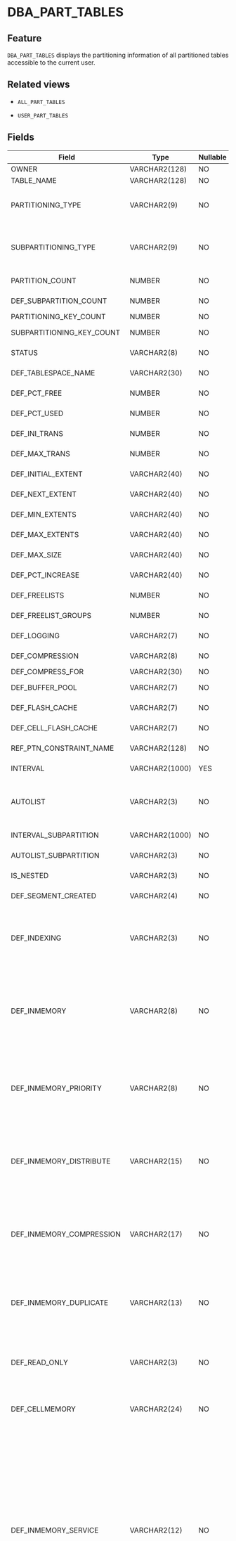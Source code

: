 DBA_PART_TABLES
====================================

Feature
-----------

`DBA_PART_TABLES` displays the partitioning information of all partitioned tables accessible to the current user.

Related views
-------------

* `ALL_PART_TABLES`



* `USER_PART_TABLES`






Fields
-------------



| Field                     | Type           | Nullable | Description                                                                                                                                                                                                                                                                                                                                                                                                                                                                                                                                                                                                                                                             |
|---------------------------|----------------|----------|-------------------------------------------------------------------------------------------------------------------------------------------------------------------------------------------------------------------------------------------------------------------------------------------------------------------------------------------------------------------------------------------------------------------------------------------------------------------------------------------------------------------------------------------------------------------------------------------------------------------------------------------------------------------------|
| OWNER                     | VARCHAR2(128)  | NO       | The owner of the partitioned table.                                                                                                                                                                                                                                                                                                                                                                                                                                                                                                                                                                                                                                     |
| TABLE_NAME                | VARCHAR2(128)  | NO       | The name of the partitioned table.                                                                                                                                                                                                                                                                                                                                                                                                                                                                                                                                                                                                                                      |
| PARTITIONING_TYPE         | VARCHAR2(9)    | NO       | The partitioning method. Valid values: <li> HASH   <li> RANGE   <li> LIST                                                                                                                                                                                                                                                                                                                                                                                                                                                                                                                                                                                               |
| SUBPARTITIONING_TYPE      | VARCHAR2(9)    | NO       | The subpartitioning method. Valid values: <li> HASH   <li> RANGE   <li> LIST                                                                                                                                                                                                                                                                                                                                                                                                                                                                                                                                                                                            |
| PARTITION_COUNT           | NUMBER         | NO       | The number of partitions in the partitioned table.                                                                                                                                                                                                                                                                                                                                                                                                                                                                                                                                                                                                                      |
| DEF_SUBPARTITION_COUNT    | NUMBER         | NO       | The default number of subpartitions for a composite-partitioned table.                                                                                                                                                                                                                                                                                                                                                                                                                                                                                                                                                                                                  |
| PARTITIONING_KEY_COUNT    | NUMBER         | NO       | The number of partitioning keys.                                                                                                                                                                                                                                                                                                                                                                                                                                                                                                                                                                                                                                        |
| SUBPARTITIONING_KEY_COUNT | NUMBER         | NO       | The number of subpartitioning keys for a composite-partitioned table.                                                                                                                                                                                                                                                                                                                                                                                                                                                                                                                                                                                                   |
| STATUS                    | VARCHAR2(8)    | NO       | At present, this field is not supported and is NULL by default.                                                                                                                                                                                                                                                                                                                                                                                                                                                                                                                                                                                                         |
| DEF_TABLESPACE_NAME       | VARCHAR2(30)   | NO       | The name of the tablespace containing the partitioned table.                                                                                                                                                                                                                                                                                                                                                                                                                                                                                                                                                                                                            |
| DEF_PCT_FREE              | NUMBER         | NO       | At present, this field is not supported and is NULL by default.                                                                                                                                                                                                                                                                                                                                                                                                                                                                                                                                                                                                         |
| DEF_PCT_USED              | NUMBER         | NO       | At present, this field is not supported and is NULL by default.                                                                                                                                                                                                                                                                                                                                                                                                                                                                                                                                                                                                         |
| DEF_INI_TRANS             | NUMBER         | NO       | At present, this field is not supported and is NULL by default.                                                                                                                                                                                                                                                                                                                                                                                                                                                                                                                                                                                                         |
| DEF_MAX_TRANS             | NUMBER         | NO       | At present, this field is not supported and is NULL by default.                                                                                                                                                                                                                                                                                                                                                                                                                                                                                                                                                                                                         |
| DEF_INITIAL_EXTENT        | VARCHAR2(40)   | NO       | At present, this field is not supported and is NULL by default.                                                                                                                                                                                                                                                                                                                                                                                                                                                                                                                                                                                                         |
| DEF_NEXT_EXTENT           | VARCHAR2(40)   | NO       | At present, this field is not supported and is NULL by default.                                                                                                                                                                                                                                                                                                                                                                                                                                                                                                                                                                                                         |
| DEF_MIN_EXTENTS           | VARCHAR2(40)   | NO       | At present, this field is not supported and is NULL by default.                                                                                                                                                                                                                                                                                                                                                                                                                                                                                                                                                                                                         |
| DEF_MAX_EXTENTS           | VARCHAR2(40)   | NO       | At present, this field is not supported and is NULL by default.                                                                                                                                                                                                                                                                                                                                                                                                                                                                                                                                                                                                         |
| DEF_MAX_SIZE              | VARCHAR2(40)   | NO       | At present, this field is not supported and is NULL by default.                                                                                                                                                                                                                                                                                                                                                                                                                                                                                                                                                                                                         |
| DEF_PCT_INCREASE          | VARCHAR2(40)   | NO       | At present, this field is not supported and is NULL by default.                                                                                                                                                                                                                                                                                                                                                                                                                                                                                                                                                                                                         |
| DEF_FREELISTS             | NUMBER         | NO       | At present, this field is not supported and is NULL by default.                                                                                                                                                                                                                                                                                                                                                                                                                                                                                                                                                                                                         |
| DEF_FREELIST_GROUPS       | NUMBER         | NO       | At present, this field is not supported and is NULL by default.                                                                                                                                                                                                                                                                                                                                                                                                                                                                                                                                                                                                         |
| DEF_LOGGING               | VARCHAR2(7)    | NO       | At present, this field is not supported and is NULL by default.                                                                                                                                                                                                                                                                                                                                                                                                                                                                                                                                                                                                         |
| DEF_COMPRESSION           | VARCHAR2(8)    | NO       | Indicates whether compression is enabled.                                                                                                                                                                                                                                                                                                                                                                                                                                                                                                                                                                                                                               |
| DEF_COMPRESS_FOR          | VARCHAR2(30)   | NO       | The compression method.                                                                                                                                                                                                                                                                                                                                                                                                                                                                                                                                                                                                                                                 |
| DEF_BUFFER_POOL           | VARCHAR2(7)    | NO       | At present, this field is not supported and is NULL by default.                                                                                                                                                                                                                                                                                                                                                                                                                                                                                                                                                                                                         |
| DEF_FLASH_CACHE           | VARCHAR2(7)    | NO       | At present, this field is not supported and is NULL by default.                                                                                                                                                                                                                                                                                                                                                                                                                                                                                                                                                                                                         |
| DEF_CELL_FLASH_CACHE      | VARCHAR2(7)    | NO       | At present, this field is not supported and is NULL by default.                                                                                                                                                                                                                                                                                                                                                                                                                                                                                                                                                                                                         |
| REF_PTN_CONSTRAINT_NAME   | VARCHAR2(128)  | NO       | At present, this field is not supported and is NULL by default.                                                                                                                                                                                                                                                                                                                                                                                                                                                                                                                                                                                                         |
| INTERVAL                  | VARCHAR2(1000) | YES      | At present, this field is not supported and is NULL by default.                                                                                                                                                                                                                                                                                                                                                                                                                                                                                                                                                                                                         |
| AUTOLIST                  | VARCHAR2(3)    | NO       | Indicates whether the local index is partitioned through the automatic list. Valid values:<li>YES<li>NO                                                                                                                                                                                                                                                                                                                                                                                                                                                                                                                                                                 |
| INTERVAL_SUBPARTITION     | VARCHAR2(1000) | NO       | At present, this field is not supported and is NULL by default.                                                                                                                                                                                                                                                                                                                                                                                                                                                                                                                                                                                                         |
| AUTOLIST_SUBPARTITION     | VARCHAR2(3)    | NO       | At present, this field is not supported and is NULL by default.                                                                                                                                                                                                                                                                                                                                                                                                                                                                                                                                                                                                         |
| IS_NESTED                 | VARCHAR2(3)    | NO       | At present, this field is not supported and is NULL by default.                                                                                                                                                                                                                                                                                                                                                                                                                                                                                                                                                                                                         |
| DEF_SEGMENT_CREATED       | VARCHAR2(4)    | NO       | At present, this field is not supported and is NULL by default.                                                                                                                                                                                                                                                                                                                                                                                                                                                                                                                                                                                                         |
| DEF_INDEXING              | VARCHAR2(3)    | NO       | The index attribute specified for the table. Valid values:<li>ON-INDEXING: ON is explicitly specified, or the index attribute is not specified.<li>OFF-INDEXING: The index attribute is disabled.                                                                                                                                                                                                                                                                                                                                                                                                                                                                       |
| DEF_INMEMORY              | VARCHAR2(8)    | NO       | Indicates whether in-memory column store is used for partitions in the table. Valid values:<li>ENABLED: In-memory column store is enabled. This is the default value.<li>DISABLED: In-memory column store is disabled.<li>NONE: The parameter is not specified.                                                                                                                                                                                                                                                                                                                                                                                                         |
| DEF_INMEMORY_PRIORITY     | VARCHAR2(8)    | NO       | The default priority padded by in-memory column store. Valid values:<li>LOW<li>MEDIUM<li>HIGH<li>CRITICAL<li>NONE<li>NULL                                                                                                                                                                                                                                                                                                                                                                                                                                                                                                                                               |
| DEF_INMEMORY_DISTRIBUTE   | VARCHAR2(15)   | NO       | The default way that in-memory column store is allocated to partitions of the table in a Real Application Clusters (RAC) environment. Valid values:<li>AUTO<li>BY ROWID RANGE<li>BY PARTITION<li>BY SUBPARTITION                                                                                                                                                                                                                                                                                                                                                                                                                                                        |
| DEF_INMEMORY_COMPRESSION  | VARCHAR2(17)   | NO       | The default compression level for in-memory column store. Valid values:<li>NO MEMCOMPRESS<li>FOR DML<li>FOR QUERY \[ LOW \| HIGH \]<li>FOR CAPACITY \[ LOW \| HIGH \]<li>AUTO<li>NULL                                                                                                                                                                                                                                                                                                                                                                                                                                                                                   |
| DEF_INMEMORY_DUPLICATE    | VARCHAR2(13)   | NO       | The default duplicate settings for in-memory column store in the RAC environment. Valid values:<li>NO DUPLICATE<li>DUPLICATE<li>DUPLICATE<li>ALL                                                                                                                                                                                                                                                                                                                                                                                                                                                                                                                        |
| DEF_READ_ONLY             | VARCHAR2(3)    | NO       | The default settings for new partitions. Valid values:<li>YES: The new partitions are read-only by default.<li>NO: The new partitions are read/write by default.                                                                                                                                                                                                                                                                                                                                                                                                                                                                                                        |
| DEF_CELLMEMORY            | VARCHAR2(24)   | NO       | Indicates that new partitions in the parent table will inherit the default value of the CELLMEMORY property unless it is explicitly overridden.                                                                                                                                                                                                                                                                                                                                                                                                                                                                                                                         |
| DEF_INMEMORY_SERVICE      | VARCHAR2(12)   | NO       | The way that in-memory column store is padded by default for table partitioning on various instances. Valid values:<li>DEFAULTPARALLEL_INSTANCE_GROUP: Data is padded on all instances specified by the initialization parameter. This is the default value. If this parameter is not set, data is padded for all instances.<li>NONE: Data is not padded for any instance.<li>ALL: Data is padded for all instances regardless of the settings of the initialization parameter PARALLEL_INSTANCE_GROUP.<li>USER_DEFINED: Data is padded only for instances where the user-defined service is active. The service name is saved in the DEF_INMEMORY_SERVICE_NAME column. |
| DEF_INMEMORY_SERVICE_NAME | VARCHAR2(1000) | NO       | The way that in-memory column store is padded by default for table partitioning on various instances. Valid values:<li>DEFAULTPARALLEL_INSTANCE_GROUP: Data is padded on all instances specified by the initialization parameter. This is the default value. If this parameter is not set, data is padded for all instances.<li>NONE: Data is not padded for any instance.<li>ALL: Data is padded for all instances regardless of the settings of the initialization parameter PARALLEL_INSTANCE_GROUP.<li>USER_DEFINED: Data is padded only for instances where the user-defined service is active. The service name is saved in the DEF_INMEMORY_SERVICE_NAME column. |
| AUTO                      | VARCHAR2(3)    | NO       | Indicates whether the table is partitioned automatically. Valid values:<li>YES<li>NO                                                                                                                                                                                                                                                                                                                                                                                                                                                                                                                                                                                    |


